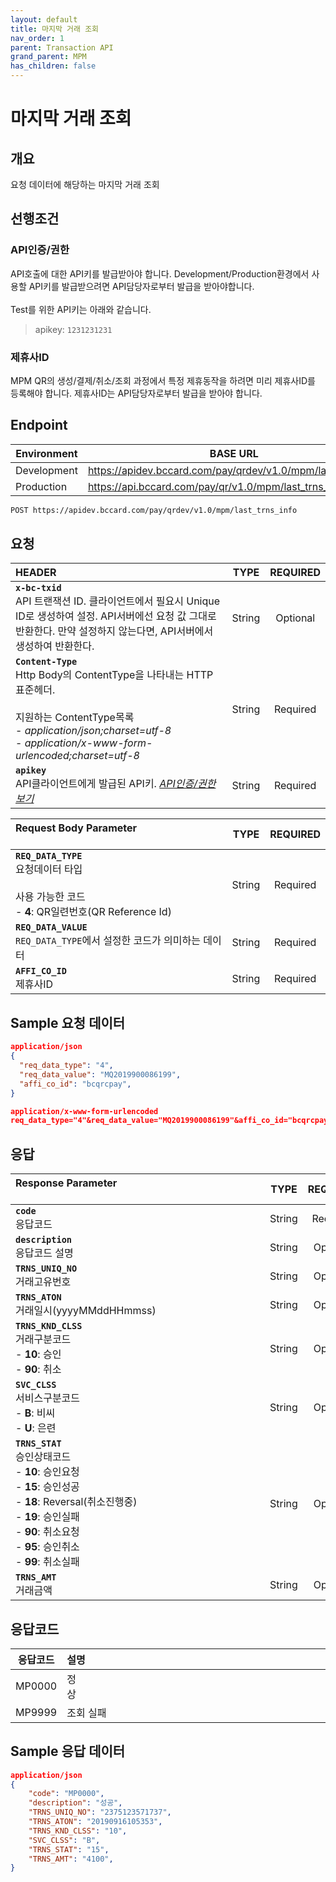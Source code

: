 ```yaml
---
layout: default
title: 마지막 거래 조회
nav_order: 1
parent: Transaction API
grand_parent: MPM
has_children: false
---
```


# 마지막 거래 조회

## 개요

요청 데이터에 해당하는 마지막 거래 조회

## 선행조건

### API인증/권한

API호출에 대한 API키를 발급받아야 합니다. Development/Production환경에서 사용할 API키를 발급받으려면 API담당자로부터 발급을 받아야합니다.
<br><br>
Test를 위한 API키는 아래와 같습니다.

> apikey: `1231231231`

### 제휴사ID

MPM QR의 생성/결제/취소/조회 과정에서 특정 제휴동작을 하려면 미리 제휴사ID를 등록해야 합니다. 제휴사ID는 API담당자로부터 발급을 받아야 합니다.

## Endpoint

| Environment | BASE URL                                                    |
| ----------- | ----------------------------------------------------------- |
| Development | https://apidev.bccard.com/pay/qrdev/v1.0/mpm/last_trns_info |
| Production  | https://api.bccard.com/pay/qr/v1.0/mpm/last_trns_info       |

```html
POST https://apidev.bccard.com/pay/qrdev/v1.0/mpm/last_trns_info
```

## 요청

| HEADER                                                                                                                                                                                                     |  TYPE  | REQUIRED |
| :--------------------------------------------------------------------------------------------------------------------------------------------------------------------------------------------------------- | :----: | :------: |
| **`x-bc-txid`** <br> API 트랜잭션 ID. 클라이언트에서 필요시 Unique ID로 생성하여 설정. API서버에선 요청 값 그대로 반환한다. 만약 설정하지 않는다면, API서버에서 생성하여 반환한다.                         | String | Optional |
| **`Content-Type`** <br> Http Body의 ContentType을 나타내는 HTTP표준헤더. <br><br> 지원하는 ContentType목록<br> - _application/json;charset=utf-8_ <br> - _application/x-www-form-urlencoded;charset=utf-8_ | String | Required |
| **`apikey`** <br> API클라이언트에게 발급된 API키. [_API인증/권한 보기_](#api인증권한)                                                                                                                      | String | Required |

| Request Body Parameter &nbsp;&nbsp;&nbsp;&nbsp;&nbsp;&nbsp;&nbsp;&nbsp;&nbsp;&nbsp;&nbsp;&nbsp;&nbsp;&nbsp;&nbsp;&nbsp;&nbsp;&nbsp;&nbsp;&nbsp;&nbsp;&nbsp;&nbsp;&nbsp;&nbsp;&nbsp;&nbsp;&nbsp;&nbsp;&nbsp;&nbsp;&nbsp;&nbsp;&nbsp;&nbsp;&nbsp;&nbsp;&nbsp;&nbsp;&nbsp;&nbsp;&nbsp;&nbsp;&nbsp;&nbsp;&nbsp;&nbsp;&nbsp;&nbsp;&nbsp;&nbsp;&nbsp;&nbsp;&nbsp;&nbsp;&nbsp;&nbsp;&nbsp;&nbsp;&nbsp;&nbsp;&nbsp;&nbsp;&nbsp;&nbsp;&nbsp;&nbsp;&nbsp;&nbsp;&nbsp;&nbsp;&nbsp;&nbsp;&nbsp;&nbsp; |  TYPE  | REQUIRED |
| :---------------------------------------------------------------------------------------------------------------------------------------------------------------------------------------------------------------------------------------------------------------------------------------------------------------------------------------------------------------------------------------------------------------------------------------------------------------------------------------- | :----: | :------: |
| **`REQ_DATA_TYPE`** <br> 요청데이터 타입 <br><br> 사용 가능한 코드 <br> - **4**: QR일련번호(QR Reference Id)                                                                                                                                                                                                                                                                                                                                                                              | String | Required |
| **`REQ_DATA_VALUE`** <br> `REQ_DATA_TYPE`에서 설정한 코드가 의미하는 데이터                                                                                                                                                                                                                                                                                                                                                                                                               | String | Required |
| **`AFFI_CO_ID`** <br> 제휴사ID                                                                                                                                                                                                                                                                                                                                                                                                                                                            | String | Required |

## Sample 요청 데이터

```json
application/json
{
  "req_data_type": "4",
  "req_data_value": "MQ2019900086199",
  "affi_co_id": "bcqrcpay",
}
```

```json
application/x-www-form-urlencoded
req_data_type="4"&req_data_value="MQ2019900086199"&affi_co_id="bcqrcpay"
```

## 응답

| Response Parameter &nbsp;&nbsp;&nbsp;&nbsp;&nbsp;&nbsp;&nbsp;&nbsp;&nbsp;&nbsp;&nbsp;&nbsp;&nbsp;&nbsp;&nbsp;&nbsp;&nbsp;&nbsp;&nbsp;&nbsp;&nbsp;&nbsp;&nbsp;&nbsp;&nbsp;&nbsp;&nbsp;&nbsp;&nbsp;&nbsp;&nbsp;&nbsp;&nbsp;&nbsp;&nbsp;&nbsp;&nbsp;&nbsp;&nbsp;&nbsp;&nbsp;&nbsp;&nbsp;&nbsp;&nbsp;&nbsp;&nbsp;&nbsp;&nbsp;&nbsp;&nbsp;&nbsp;&nbsp;&nbsp;&nbsp;&nbsp;&nbsp;&nbsp;&nbsp;&nbsp;&nbsp;&nbsp;&nbsp;&nbsp;&nbsp;&nbsp;&nbsp;&nbsp;&nbsp;&nbsp;&nbsp;&nbsp;&nbsp;&nbsp;&nbsp;&nbsp;&nbsp;&nbsp;&nbsp;&nbsp;&nbsp;&nbsp;&nbsp;&nbsp;&nbsp;&nbsp;&nbsp;&nbsp;&nbsp;&nbsp;&nbsp; |  TYPE  | REQUIRED |
| :------------------------------------------------------------------------------------------------------------------------------------------------------------------------------------------------------------------------------------------------------------------------------------------------------------------------------------------------------------------------------------------------------------------------------------------------------------------------------------------------------------------------------------------------------------------------------------ | :----: | :------: |
| **`code`** <br> 응답코드                                                                                                                                                                                                                                                                                                                                                                                                                                                                                                                                                              | String | Required |
| **`description`** <br> 응답코드 설명                                                                                                                                                                                                                                                                                                                                                                                                                                                                                                                                                  | String | Optional |
| **`TRNS_UNIQ_NO`** <br> 거래고유번호                                                                                                                                                                                                                                                                                                                                                                                                                                                                                                                                                  | String | Optional |
| **`TRNS_ATON`** <br> 거래일시(yyyyMMddHHmmss)                                                                                                                                                                                                                                                                                                                                                                                                                                                                                                                                         | String | Optional |
| **`TRNS_KND_CLSS`** <br> 거래구분코드 <br> - **10**: 승인 <br> - **90**: 취소                                                                                                                                                                                                                                                                                                                                                                                                                                                                                                         | String | Optional |
| **`SVC_CLSS`** <br> 서비스구분코드 <br> - **B**: 비씨 <br> - **U**: 은련                                                                                                                                                                                                                                                                                                                                                                                                                                                                                                              | String | Optional |
| **`TRNS_STAT`** <br> 승인상태코드<br> - **10**: 승인요청 <br> - **15**: 승인성공 <br> - **18**: Reversal(취소진행중) <br> - **19**: 승인실패 <br> - **90**: 취소요청 <br> - **95**: 승인취소 <br> - **99**: 취소실패                                                                                                                                                                                                                                                                                                                                                                  | String | Optional |
| **`TRNS_AMT`** <br> 거래금액                                                                                                                                                                                                                                                                                                                                                                                                                                                                                                                                                          | String | Optional |

## 응답코드

| 응답코드 | 설명                                                                                                                                                                                                                                                                                                                                                                                                                                                                                                                                                                   |
| :------: | :--------------------------------------------------------------------------------------------------------------------------------------------------------------------------------------------------------------------------------------------------------------------------------------------------------------------------------------------------------------------------------------------------------------------------------------------------------------------------------------------------------------------------------------------------------------------- |
|  MP0000  | 정상&nbsp;&nbsp;&nbsp;&nbsp;&nbsp;&nbsp;&nbsp;&nbsp;&nbsp;&nbsp;&nbsp;&nbsp;&nbsp;&nbsp;&nbsp;&nbsp;&nbsp;&nbsp;&nbsp;&nbsp;&nbsp;&nbsp;&nbsp;&nbsp;&nbsp;&nbsp;&nbsp;&nbsp;&nbsp;&nbsp;&nbsp;&nbsp;&nbsp;&nbsp;&nbsp;&nbsp;&nbsp;&nbsp;&nbsp;&nbsp;&nbsp;&nbsp;&nbsp;&nbsp;&nbsp;&nbsp;&nbsp;&nbsp;&nbsp;&nbsp;&nbsp;&nbsp;&nbsp;&nbsp;&nbsp;&nbsp;&nbsp;&nbsp;&nbsp;&nbsp;&nbsp;&nbsp;&nbsp;&nbsp;&nbsp;&nbsp;&nbsp;&nbsp;&nbsp;&nbsp;&nbsp;&nbsp;&nbsp;&nbsp;&nbsp;&nbsp;&nbsp;&nbsp;&nbsp;&nbsp;&nbsp;&nbsp;&nbsp;&nbsp;&nbsp;&nbsp;&nbsp;&nbsp;&nbsp;&nbsp;&nbsp; |
|  MP9999  | 조회 실패                                                                                                                                                                                                                                                                                                                                                                                                                                                                                                                                                              |

## Sample 응답 데이터

```json
application/json
{
    "code": "MP0000",
    "description": "성공",
    "TRNS_UNIQ_NO": "2375123571737",
    "TRNS_ATON": "20190916105353",
    "TRNS_KND_CLSS": "10",
    "SVC_CLSS": "B",
    "TRNS_STAT": "15",
    "TRNS_AMT": "4100",
}
```
